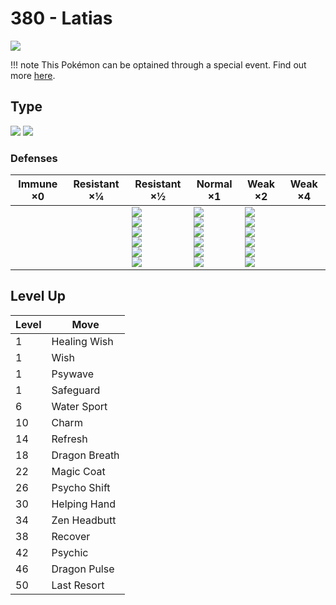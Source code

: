 # 380 - Latias
![][380]

!!! note
    This Pokémon can be optained through a special event. Find out more [here](../../special_events/#latias).

## Type

![][dragon]  ![][psychic]

### Defenses

Immune ×0 | Resistant ×¼ | Resistant ×½                                                                                     | Normal ×1                                                                                    | Weak ×2                                                                               | Weak ×4 | 
---       | ---          | ---                                                                                              | ---                                                                                          | ---                                                                                   | ---     | 
          |              | ![][fighting]<br> ![][fire]<br> ![][water]<br> ![][grass]<br> ![][electric]<br> ![][psychic]<br> | ![][normal]<br> ![][flying]<br> ![][poison]<br> ![][ground]<br> ![][rock]<br> ![][steel]<br> | ![][bug]<br> ![][ghost]<br> ![][ice]<br> ![][dragon]<br> ![][dark]<br> ![][fairy]<br> |         | 

## Level Up

Level | Move          | 
---   | ---           | 
1     | Healing Wish  | 
1     | Wish          | 
1     | Psywave       | 
1     | Safeguard     | 
6     | Water Sport   | 
10    | Charm         | 
14    | Refresh       | 
18    | Dragon Breath | 
22    | Magic Coat    | 
26    | Psycho Shift  | 
30    | Helping Hand  | 
34    | Zen Headbutt  | 
38    | Recover       | 
42    | Psychic       | 
46    | Dragon Pulse  | 
50    | Last Resort   | 

[380]: ../img/pokemon/380.png
[normal]: ../img/types/normal.png
[fire]: ../img/types/fire.png
[fighting]: ../img/types/fighting.png
[water]: ../img/types/water.png
[flying]: ../img/types/flying.png
[grass]: ../img/types/grass.png
[poison]: ../img/types/poison.png
[electric]: ../img/types/electric.png
[ground]: ../img/types/ground.png
[psychic]: ../img/types/psychic.png
[rock]: ../img/types/rock.png
[ice]: ../img/types/ice.png
[bug]: ../img/types/bug.png
[dragon]: ../img/types/dragon.png
[ghost]: ../img/types/ghost.png
[dark]: ../img/types/dark.png
[steel]: ../img/types/steel.png
[fairy]: ../img/types/fairy.png
